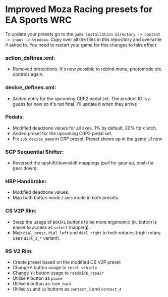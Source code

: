 # Improved Moza Racing presets for EA Sports WRC

To update your presets go to the `game installation directory -> Content -> input -> windows`.
Copy over all the files in this repository and overwrite if asked to. You need to restart your game for this changes to take effect.

### action_defines.xml:
- Removed protections. It's now possible to rebind menu, photomode etc. controls again.

### device_defines.xml:
- Added entry for the upcoming CRP2 pedal set. The product ID is a guess for now so it's not final. I'll update it when they arrive

### Pedals:
- Modified deadzone values for all axes. 1% by default, 20% for clutch.
- Added preset for the upcoming CRP2 pedal set.
- Fix `sub_device_name` in CRP preset. Preset shows up in the game UI now.

### SGP Sequential Shifter:
- Reversed the upshift/downshift mappings (pull for gear up, push for gear down).

### HBP Handbrake:
- Modified deadzone values.
- Map both button mode / axis mode in both presets.

### CS V2P Rim:
- Swap the usage of `BOX`/`FL` buttons to be more ergonomic (`FL` button is easier to access as `select` mapping).
- Map `dial_press`, `dial_left` and `dial_right` to both rotaries (right rotary uses `dial_2_*` variant).

### RS V2 Rim:
- Create preset based on the modified CS V2P preset
- Change `R` button usage to `reset_vehicle`
- Change `TR` button usage to `roadside_repair`
- Utilise `P` button as `pause`
- Utilise `N` button as `look_back`
- Utilise `S1` and `S2` buttons as `context_3` and `context_4`
